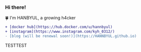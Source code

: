 ### Hi there!

🍀 I'm HANBYUL, a growing h4cker

```diff
+ [docker hub](https://hub.docker.com/u/hannbyul)
+ [instagram](https://www.instagram.com/kyh_0312/)
- [blog (will be renewal soon!)](https://HANNBYUL.github.io)
```
TESTTEST